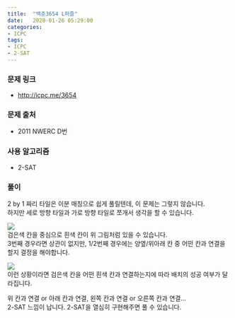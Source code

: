 ```yaml
---
title:  "백준3654 L퍼즐"
date:   2020-01-26 05:29:00
categories:
- ICPC
tags:
- ICPC
- 2-SAT
---
```


### 문제 링크
* http://icpc.me/3654

### 문제 출처
* 2011 NWERC D번

### 사용 알고리즘
* 2-SAT

### 풀이
2 by 1 짜리 타일은 이분 매칭으로 쉽게 풀릴텐데, 이 문제는 그렇지 않습니다.<br>
하지만 세로 방향 타일과 가로 방향 타일로 쪼개서 생각을 할 수 있습니다.

![](https://i.imgur.com/3bFjdFa.png)<br>
검은색 칸을 중심으로 흰색 칸이 위 그림처럼 있을 수 있습니다.<br>
3번째 경우라면 상관이 없지만, 1/2번째 경우에는 양옆/위아래 칸 중 어떤 칸과 연결을 할지 결정을 해야합니다.

![](https://i.imgur.com/AOWjcTE.png)<br>
이런 상황이라면 검은색 칸을 어떤 흰색 칸과 연결하는지에 따라 배치의 성공 여부가 달라집니다.

위 칸과 연결 or 아래 칸과 연결, 왼쪽 칸과 연결 or 오른쪽 칸과 연결...<br>
2-SAT 느낌이 납니다. 2-SAT을 열심히 구현해주면 풀 수 있습니다.
